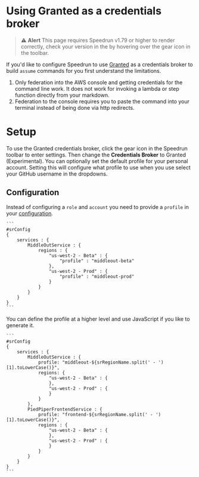 # Using Granted as a credentials broker
> ⚠️ **Alert**
> This page requires Speedrun v1.79 or higher to render correctly, check your version in the by hovering over the gear icon in the toolbar.

If you'd like to configure Speedrun to use [Granted](https://granted.dev) as a credentials broker to build `assume` commands for you first understand the limitations.

1. Only federation into the AWS console and getting credentials for the command line work.  It does not work for invoking a lambda or step function directly from your markdown.
2. Federation to the console requires you to paste the command into your terminal instead of being done via http redirects.

# Setup

To use the Granted credentials broker, click the gear icon in the Speedrun toolbar to enter settings.  Then change the **Credentials Broker** to Granted (Experimental).  You can optionally set the default profile for your personal account. Setting this will configure what profile to use when you use select your GitHub username in the dropdowns.

## Configuration

Instead of configuring a `role` and `account` you need to provide a `profile` in your [configuration](https://github.com/No-Backspace-Crew/Speedrun/wiki/Speedrun-Configuration).

````
```
#srConfig
{
    services : {
        MiddleOutService : {
            regions : {
                "us-west-2 - Beta" : {
                    "profile" : "middleout-beta"
                },
                "us-west-2 - Prod" : {
                    "profile" : "middleout-prod"
                }
            }
        }
    }
}
```
````

You can define the profile at a higher level and use JavaScript if you like to generate it.

````
```
#srConfig
{
    services : {
        MiddleOutService : {
            profile: "middleout-${srRegionName.split(' - ')[1].toLowerCase()}",
            regions: {
                "us-west-2 - Beta" : {
                },
                "us-west-2 - Prod" : {
                }
            }
        },
        PiedPiperFrontendService : {
            profile: "frontend-${srRegionName.split(' - ')[1].toLowerCase()}",
            regions : {
                "us-west-2 - Beta" : {
                },
                "us-west-2 - Prod" : {
                }
            }
        }
    }
}
```
````
